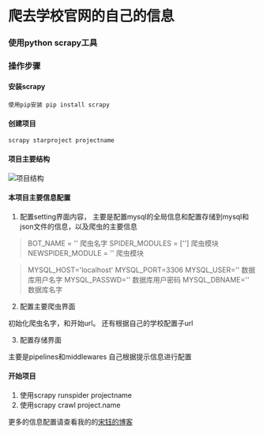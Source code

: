 # 爬去学校官网的自己的信息
### 使用python scrapy工具

### 操作步骤

#### 安装scrapy 

``` 
使用pip安装 pip install scrapy
```

#### 创建项目

```
scrapy starproject projectname
```
#### 项目主要结构
![项目结构](http://pa5114ths.bkt.clouddn.com/project.jpg)

#### 本项目主要信息配置

1. 配置setting界面内容，
主要是配置mysql的全局信息和配置存储到mysql和json文件的信息，以及爬虫的主要信息
> BOT_NAME = ''  爬虫名字 
SPIDER_MODULES = [''] 爬虫模块
NEWSPIDER_MODULE = '' 爬虫模块

>MYSQL_HOST='localhost'
MYSQL_PORT=3306
MYSQL_USER=''  数据库用户名字
MYSQL_PASSWD='' 数据库用户密码
MYSQL_DBNAME='' 数据库名字

2. 配置主要爬虫界面

初始化爬虫名字，和开始url。
还有根据自己的学校配置子url

3. 配置存储界面

主要是pipelines和middlewares
自己根据提示信息进行配置

#### 开始项目

1. 使用scrapy runspider projectname
2. 使用scrapy crawl project.name


更多的信息配置请查看我的的[宋钰的博客](博客)